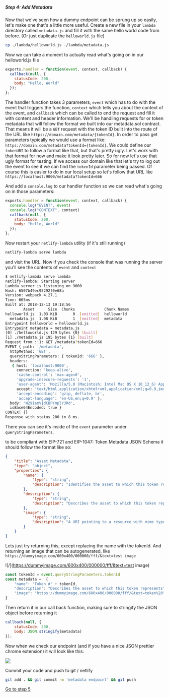 
##### Step 4:  Add Metadata

Now that we've seen how a dummy endpoint can be sprung up so easily, let's make one that's a little more useful. Create a new file in your `lambda` directory called `metadata.js` and fill it with the same hello world code from before. (Or just duplicate the `helloworld.js` file)

```bash
cp ./lambda/helloworld.js ./lambda/metadata.js
```

Now we can take a moment to actually read what's going on in our helloworld.js file

```javascript
exports.handler = function(event, context, callback) {
  callback(null, {
    statusCode: 200,
    body: "Hello, World"
  });
};
```

The handler function takes 3 parameters, `event` which has to do with the event that triggers the function, `context` which tells you about the context of the event, and `callback` which can be called to end the request and fill it with content and header information. We'll be handling requests for or token metadata that will follow the format we built into our metadata.sol contract. That means it will be a `GET` request with the token ID built into the route of the URL like `https://domain.com/metadata/{tokenId}`. In order to pass get parameters typically we would use a format like: `https://domain.com/metadata?tokenId={tokenId}`. We could define our `tokenURI` to follow a format like that, but that's pretty ugly. Let's work with that format for now and make it look pretty later. So for now let's use that ugly format for testing. If we access our domain like that let's try to log out the event to see if we can find the `tokenId` parameter being passed. Of course this is easier to do in our local setup so let's follow that URL like `https://localhost:9000/metadata?tokenId=666`

And add a `console.log` to our handler function so we can read what's going on in those parameters:

```javascript
exports.handler = function(event, context, callback) {
  console.log("EVENT", event)
  console.log("CONTEXT", context)
  callback(null, {
    statusCode: 200,
    body: "Hello, World"
  });
};
```

Now restart your `netlify-lambda` utility (if it's still running)

```bash
netlify-lambda serve lambda
```

and visit the URL. Now if you check the console that was running the server you'll see the contents of `event` and `context`

```bash
$ netlify-lambda serve lambda
netlify-lambda: Starting server
Lambda server is listening on 9000
Hash: 6507b49ec95292f0e68a
Version: webpack 4.27.1
Time: 665ms
Built at: 2018-12-13 19:18:56
        Asset      Size  Chunks             Chunk Names
helloworld.js  1.03 KiB       0  [emitted]  helloworld
  metadata.js  1.08 KiB       1  [emitted]  metadata
Entrypoint helloworld = helloworld.js
Entrypoint metadata = metadata.js
[0] ./helloworld.js 129 bytes {0} [built]
[1] ./metadata.js 195 bytes {1} [built]
Request from ::1: GET /metadata?tokenId=666
EVENT { path: '/metadata',
  httpMethod: 'GET',
  queryStringParameters: { tokenId: '666' },
  headers:
   { host: 'localhost:9000',
     connection: 'keep-alive',
     'cache-control': 'max-age=0',
     'upgrade-insecure-requests': '1',
     'user-agent': 'Mozilla/5.0 (Macintosh; Intel Mac OS X 10_12_6) AppleWebKit/537.36 (KHTML, like Gecko) Chrome/70.0.3538.110 Safari/537.36',
     accept: 'text/html,application/xhtml+xml,application/xml;q=0.9,image/webp,image/apng,*/*;q=0.8',
     'accept-encoding': 'gzip, deflate, br',
     'accept-language': 'en-US,en;q=0.9' },
  body: 'W29iamVjdCBPYmplY3Rd',
  isBase64Encoded: true }
CONTEXT {}
Response with status 200 in 8 ms.
```

There you can see it's inside of the `event` parameter under `queryStringParameters`.

to be compliant with EIP-721 and EIP-1047: Token Metadata JSON Schema it should follow the format like so:

```json
{
    "title": "Asset Metadata",
    "type": "object",
    "properties": {
        "name": {
            "type": "string",
            "description": "Identifies the asset to which this token represents",
        },
        "description": {
            "type": "string",
            "description": "Describes the asset to which this token represents",
        },
        "image": {
            "type": "string",
            "description": "A URI pointing to a resource with mime type image/* representing the asset to which this token represents. Consider making any images at a width between 320 and 1080 pixels and aspect ratio between 1.91:1 and 4:5 inclusive.",
        }
    }
}
```

Lets just try returning this, except replacing the name with the tokenId. And returning an image that can be autogenerated, like `https://dummyimage.com/600x400/000000/fff/&text=test image`

![/](https://dummyimage.com/600x400/000000/fff/&text=test image)

```javascript
const tokenId = event.queryStringParameters.tokenId
const metadata =  {
    "name": "Token #" + tokenId,
    "description": "Describes the asset to which this token represents",
    "image": "https://dummyimage.com/600x400/000000/fff/&text=token%20" + tokenId,
}
```

Then return it in our call back function, making sure to stringify the JSON object before returning it

```js
callback(null, {
    statusCode: 200,
    body: JSON.stringify(metadata)
});
```

Now when we check our endpoint (and if you have a nice JSON prettier chrome extension) it will look like this:

![](https://uc9391e75a390f0c5ffd5451b9c5.previews.dropboxusercontent.com/p/thumb/AAQV6sUZqW5NMGfUXxsgU9nNNozydEKWULiakWO-F0ZNHZN5Ss1RyHps7JEMgAnYd74Kl4AulURfW77iMpYEvedkwy2DCKj0afbs3qwZNjr8DW8fiWCJQLuGz4iCprMVMebw3bjVXCK8TXt_fy3zJKuukq3jsj_MDqXehRP_UcOenS5jowdbgtR-O2sytPPY7SrkP_hYMlisjWe6rYgjGGjwy97NgvCE32wLvO0oRuUaQ3n5N2-qtpgNpLAvXLWdfpttUSH3QFr_XPEImetaKLq_xLGZ1ygjA_iiz4hLBf96eZN0Mxvau6qSi9s-W0k1-UFZaZrYGudnJB7OSL1mb_hE/p.png?size=1600x1200&size_mode=3)

Commit your code and push to git / netlify

```bash
git add . && git commit -m 'metadata endpoint' && git push
```

[Go to step 5](2-5.md)
